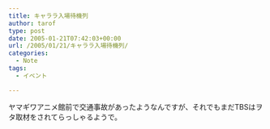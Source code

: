 ```yaml
---
title: キャララ入場待機列
author: tarof
type: post
date: 2005-01-21T07:42:03+00:00
url: /2005/01/21/キャララ入場待機列/
categories:
  - Note
tags:
  - イベント

---
```

ヤマギワアニメ館前で交通事故があったようなんですが、それでもまだTBSはヲタ取材をされてらっしゃるようで。